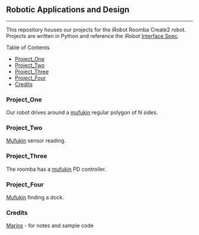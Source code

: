 ## Robotic Applications and Design 
---
This repository houses our projects for the iRobot Roomba Create2 robot.
Projects are written in Python and reference the iRobot [Interface Spec](https://www.irobotweb.com/~/media/MainSite/PDFs/About/STEM/Create/iRobot_Roomba_600_Open_Interface_Spec.pdf?la=en).

Table of Contents
* [Project_One](#Project_One)
* [Project_Two](#Project_Two)
* [Project_Three](#Project_Three)
* [Project_Four](#Project_Four)
* [Credits](#Credits)

### Project_One
Our robot drives around a [mufukin](https://drive.google.com/file/d/1qV1KdgdLvN7GdSB7fDuzNeR2KqT55yui/view) regular polygon of N sides.

### Project_Two
[Mufukin](https://drive.google.com/file/d/17pS6uIGC5stqJetbmv9jQ1DKY17KgW3i/view) sensor reading.

### Project_Three
The roomba has a [mufukin](https://drive.google.com/file/d/1RzoDoG3izRddcIuEF-j1B52c0YjJthWL/view) PD controller.

### Project_Four
[Mufukin](https://drive.google.com/file/d/17NKIraFguj-0e6F413AwXGxOow33ZQs-/view) finding a dock.

### Credits
[Marios](https://sites.google.com/view/mariosx) - for notes and sample code
